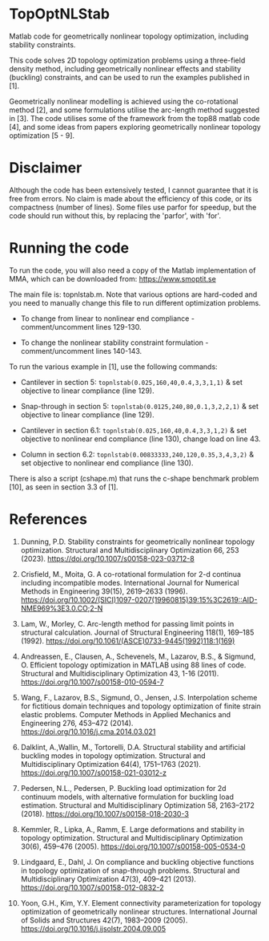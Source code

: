 # TopOptNLStab
Matlab code for geometrically nonlinear topology optimization, including stability constraints.

This code solves 2D topology optimization problems using a three-field density method, including geometrically nonlinear effects and stability (buckling) constraints, and can be used to run the examples published in [1].

Geometrically nonlinear modelling is achieved using the co-rotational method [2], and some formulations utilise the arc-length method suggested in [3]. The code utilises some of the framework from the top88 matlab code [4], and some ideas from papers exploring geometrically nonlinear topology optimization [5 - 9].

# Disclaimer
Although the code has been extensively tested, I cannot guarantee that it is free from errors. No claim is made about the efficiency of this code, or its compactness (number of lines). Some files use parfor for speedup, but the code should run without this, by replacing the 'parfor', with 'for'.

# Running the code
To run the code, you will also need a copy of the Matlab implementation of MMA, which can be downloaded from: https://www.smoptit.se

The main file is: topnlstab.m. Note that various options are hard-coded and you need to manually change this file to run different optimization problems.

* To change from linear to nonlinear end compliance - comment/uncomment lines 129-130.

* To change the nonlinear stability constraint formulation - comment/uncomment lines 140-143.

To run the various example in [1], use the following commands:

* Cantilever in section 5: ```topnlstab(0.025,160,40,0.4,3,3,1,1)``` & set objective to linear compliance (line 129).

* Snap-through in section 5: ```topnlstab(0.0125,240,80,0.1,3,2,2,1)``` & set objective to linear compliance (line 129).

* Cantilever in section 6.1: ```topnlstab(0.025,160,40,0.4,3,3,1,2)``` & set objective to nonlinear end compliance (line 130), change load on line 43.

* Column in section 6.2: ```topnlstab(0.00833333,240,120,0.35,3,4,3,2)``` & set objective to nonlinear end compliance (line 130).

There is also a script (cshape.m) that runs the c-shape benchmark problem [10], as seen in section 3.3 of [1].

# References
1. Dunning, P.D. Stability constraints for geometrically nonlinear topology optimization. Structural and Multidisciplinary Optimization 66, 253 (2023). https://doi.org/10.1007/s00158-023-03712-8

2. Crisfield, M., Moita, G. A co-rotational formulation for 2-d continua including incompatible modes. International Journal for Numerical Methods in Engineering 39(15), 2619–2633 (1996). https://doi.org/10.1002/(SICI)1097-0207(19960815)39:15%3C2619::AID-NME969%3E3.0.CO;2-N

3. Lam, W., Morley, C. Arc-length method for passing limit points in structural calculation. Journal of Structural Engineering 118(1), 169–185 (1992). https://doi.org/10.1061/(ASCE)0733-9445(1992)118:1(169)

4. Andreassen, E., Clausen, A., Schevenels, M., Lazarov, B.S., & Sigmund, O. Efficient topology optimization in MATLAB using 88 lines of code. Structural and Multidisciplinary Optimization 43, 1-16 (2011). https://doi.org/10.1007/s00158-010-0594-7
   
5. Wang, F., Lazarov, B.S., Sigmund, O., Jensen, J.S. Interpolation scheme for fictitious domain techniques and topology optimization of finite strain elastic problems. Computer Methods in Applied Mechanics and Engineering 276, 453–472 (2014). https://doi.org/10.1016/j.cma.2014.03.021

6. Dalklint, A.,Wallin, M., Tortorelli, D.A. Structural stability and artificial buckling modes in topology optimization. Structural and Multidisciplinary Optimization 64(4), 1751–1763 (2021). https://doi.org/10.1007/s00158-021-03012-z

7. Pedersen, N.L., Pedersen, P. Buckling load optimization for 2d continuum models, with alternative formulation for buckling load estimation. Structural and Multidisciplinary Optimization 58, 2163–2172 (2018). https://doi.org/10.1007/s00158-018-2030-3

8. Kemmler, R., Lipka, A., Ramm, E. Large deformations and stability in topology optimization. Structural and Multidisciplinary Optimization 30(6), 459–476 (2005). https://doi.org/10.1007/s00158-005-0534-0

9. Lindgaard, E., Dahl, J. On compliance and buckling objective functions in topology optimization of snap-through problems. Structural and Multidisciplinary Optimization 47(3), 409–421 (2013). https://doi.org/10.1007/s00158-012-0832-2
    
10. Yoon, G.H., Kim, Y.Y. Element connectivity parameterization for topology optimization of geometrically nonlinear structures. International Journal of Solids and Structures 42(7), 1983–2009 (2005). https://doi.org/10.1016/j.ijsolstr.2004.09.005

